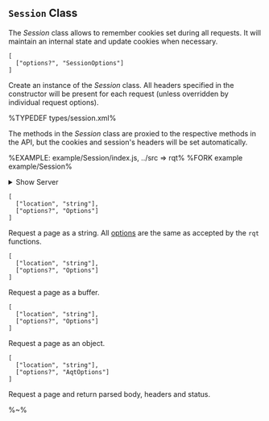 ## `Session` Class

The _Session_ class allows to remember cookies set during all requests. It will maintain an internal state and update cookies when necessary.

```#### constructor => Session
[
  ["options?", "SessionOptions"]
]
```

Create an instance of the _Session_ class. All headers specified in the constructor will be present for each request (unless overridden by individual request options).

%TYPEDEF types/session.xml%

The methods in the _Session_ class are proxied to the respective methods in the API, but the cookies and session's headers will be set automatically.

%EXAMPLE: example/Session/index.js, ../src => rqt%
%FORK example example/Session%

<details>
<summary>Show Server</summary>

%EXAMPLE: example/Session/server.js%
</details>

```#### async rqt => String
[
  ["location", "string"],
  ["options?", "Options"]
]
```

Request a page as a string. All [options](#options-type) are the same as accepted by the `rqt` functions.

```#### async bqt => String
[
  ["location", "string"],
  ["options?", "Options"]
]
```

Request a page as a buffer.

```#### async jqt => String
[
  ["location", "string"],
  ["options?", "Options"]
]
```

Request a page as an object.

```#### async aqt => AqtReturn
[
  ["location", "string"],
  ["options?", "AqtOptions"]
]
```

Request a page and return parsed body, headers and status.

%~%